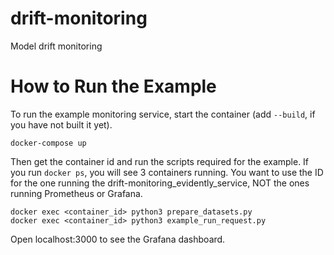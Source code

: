 # drift-monitoring
Model drift monitoring

# How to Run the Example

To run the example monitoring service, start the container (add `--build`, if you have not built it yet).

```
docker-compose up
```

Then get the container id and run the scripts required for the example.  If you run `docker ps`, you will see 3 containers running.  You want to use the ID for the one running the drift-monitoring_evidently_service, NOT the ones running Prometheus or Grafana.

```
docker exec <container_id> python3 prepare_datasets.py
docker exec <container_id> python3 example_run_request.py
```

Open localhost:3000 to see the Grafana dashboard.
